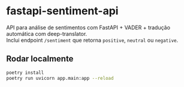 # fastapi-sentiment-api

API para análise de sentimentos com FastAPI + VADER + tradução automática com deep-translator.  
Inclui endpoint `/sentiment` que retorna `positive`, `neutral` ou `negative`.

## Rodar localmente

```bash
poetry install
poetry run uvicorn app.main:app --reload
